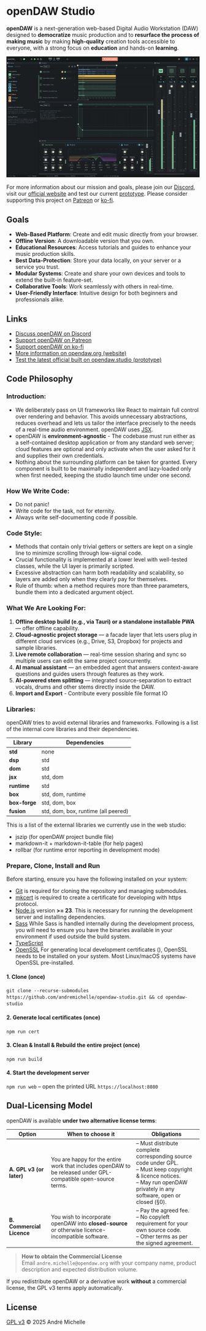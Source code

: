 # openDAW Studio

**openDAW** is a next-generation web-based Digital Audio Workstation (DAW) designed to **democratize** music production
and to **resurface the process of making music** by making **high-quality** creation tools accessible to everyone, with
a strong focus on **education** and hands-on **learning**.

![image](studio/public/images/meta.jpg)

For more information about our mission and goals, please join our [Discord](https://discord.gg/B3C664wn), visit
our [official website](https://opendaw.org) and test our current [prototype](https://opendaw.studio/). Please consider
supporting this project on [Patreon](https://www.patreon.com/join/openDAW) or [ko-fi](https://ko-fi.com/opendaw).

## Goals

- **Web-Based Platform**: Create and edit music directly from your browser.
- **Offline Version**: A downloadable version that you own.
- **Educational Resources**: Access tutorials and guides to enhance your music production skills.
- **Best Data-Protection**: Store your data locally, on your server or a service you trust.
- **Modular Systems**: Create and share your own devices and tools to extend the built-in feature-set.
- **Collaborative Tools**: Work seamlessly with others in real-time.
- **User-Friendly Interface**: Intuitive design for both beginners and professionals alike.

## Links

* [Discuss openDAW on Discord](https://discord.gg/B3C664wn)
* [Support openDAW on Patreon](https://www.patreon.com/join/openDAW)
* [Support openDAW on ko-fi](https://ko-fi.com/opendaw)
* [More information on opendaw.org (website)](https://opendaw.org)
* [Test the latest official built on opendaw.studio (prototype)](https://opendaw.studio)

## Code Philosophy

### Introduction:

* We deliberately pass on UI frameworks like React to maintain full control over rendering and behavior. This avoids
  unnecessary abstractions, reduces overhead and lets us tailor the interface precisely to the needs of a real-time
  audio environment. openDAW uses [JSX](https://en.wikipedia.org/wiki/JSX_(JavaScript)).
* openDAW is **environment-agnostic** - The codebase must run either as a self-contained desktop
  application or from any standard web server; cloud features are optional and only activate when the user asked for it
  and supplies their own credentials.
* Nothing about the surrounding platform can be taken for granted. Every component is built to be maximally independent
  and lazy-loaded only when first needed, keeping the studio launch time under one second.

### How We Write Code:

* Do not panic!
* Write code for the task, not for eternity.
* Always write self-documenting code if possible.

### Code Style:

* Methods that contain only trivial getters or setters are kept on a single line to minimize scrolling through
  low-signal code.
* Crucial functionality is implemented at a lower level with well-tested classes, while the UI layer is primarily
  scripted.
* Excessive abstraction can harm both readability and scalability, so layers are added only when they clearly pay for
  themselves.
* Rule of thumb: when a method requires more than three parameters, bundle them into a dedicated argument object.

### What We Are Looking For:

1. **Offline desktop build (e.g., via Tauri) or a standalone installable PWA** — offer offline capability.
2. **Cloud-agnostic project storage** — a facade layer that lets users plug in different cloud services (e.g., Drive,
   S3, Dropbox) for projects and sample libraries.
3. **Live remote collaboration** — real-time session sharing and sync so multiple users can edit the same project
   concurrently.
4. **AI manual assistant** — an embedded agent that answers context-aware questions and guides users through features as
   they work.
5. **AI-powered stem splitting** — integrated source-separation to extract vocals, drums and other stems directly
   inside the DAW.
6. **Import and Export** - Contribute every possible file format IO

### Libraries:

openDAW tries to avoid external libraries and frameworks. Following is a list of the internal core libraries and their
dependencies.

| Library       | Dependencies                        |
|---------------|-------------------------------------|
| **std**       | none                                |
| **dsp**       | std                                 |
| **dom**       | std                                 |
| **jsx**       | std, dom                            |
| **runtime**   | std                                 |
| **box**       | std, dom, runtime                   |
| **box-forge** | std, dom, box                       |
| **fusion**    | std, dom, box, runtime (all peered) |

This is a list of the external libraries we currently use in the web studio:

* jszip (for openDAW project bundle file)
* markdown-it + markdown-it-table (for help pages)
* rollbar (for runtime error reporting in development mode)

### Prepare, Clone, Install and Run

Before starting, ensure you have the following installed on your system:

- [Git](https://git-scm.com/) is required for cloning the repository and managing submodules.
- [mkcert](https://github.com/FiloSottile/mkcert#installation) is required to create a certificate for developing with
  https protocol.
- [Node.js](nodejs.org) version **>= 23**. This is necessary for running the development server and installing
  dependencies.
- [Sass](https://sass-lang.com/) While Sass is handled internally during the development process, you will need to
  ensure you have the
  binaries available in your environment if used outside the build system.
- [TypeScript](https://www.typescriptlang.org/)
- [OpenSSL](https://chocolatey.org/) For generating local development certificates (), OpenSSL needs to be installed on
  your system. Most Linux/macOS systems have OpenSSL pre-installed.

#### 1. Clone (once)

`git clone --recurse-submodules https://github.com/andremichelle/opendaw-studio.git && cd opendaw-studio`

#### 2. Generate local certificates (once)

`npm run cert`

#### 3. Clean & Install & Rebuild the entire project (once)

`npm run build`

#### 4. Start the development server

`npm run web` – open the printed URL `https://localhost:8080`

## Dual-Licensing Model

openDAW is available **under two alternative license terms**:

| Option                    | When to choose it                                                                                              | Obligations                                                                                                                                                                      |
|---------------------------|----------------------------------------------------------------------------------------------------------------|----------------------------------------------------------------------------------------------------------------------------------------------------------------------------------|
| **A. GPL v3 (or later)**  | You are happy for the entire work that includes openDAW to be released under GPL-compatible open-source terms. | – Must distribute complete corresponding source code under GPL.<br>– Must keep copyright & licence notices.<br>– May run openDAW privately in any software, open or closed (§0). |
| **B. Commercial Licence** | You wish to incorporate openDAW into **closed-source** or otherwise licence-incompatible software.             | – Pay the agreed fee.<br>– No copyleft requirement for your own source code.<br>– Other terms as per the signed agreement.                                                       |

> **How to obtain the Commercial License**  
> Email `andre.michelle@opendaw.org` with your company name, product description and expected distribution volume.

If you redistribute openDAW or a derivative work **without** a commercial license, the GPL v3 terms apply automatically.

## License

[GPL v3](https://www.gnu.org/licenses/gpl-3.0.txt) © 2025 André Michelle